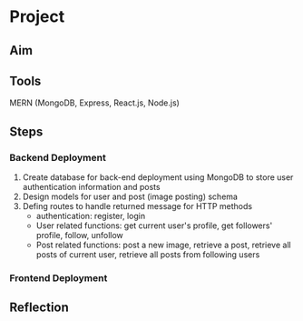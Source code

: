 # Project
## Aim
## Tools
MERN (MongoDB, Express, React.js, Node.js)
## Steps
### Backend Deployment
1. Create database for back-end deployment using MongoDB to store user authentication information and posts
2. Design models for user and post (image posting) schema
3. Defing routes to handle returned message for HTTP methods
   - authentication: register, login
   - User related functions: get current user's profile, get followers' profile, follow, unfollow
   - Post related functions: post a new image, retrieve a post, retrieve all posts of current user, retrieve all posts from following users
### Frontend Deployment
## Reflection
